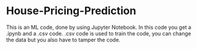 # House-Pricing-Prediction
This is an ML code, done by using Jupyter Notebook.
In this code you get a .ipynb and a .csv code.
.csv code is used to train the code, you can change the data but you also have to tamper the code.
